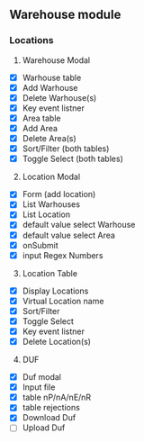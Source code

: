 ## Warehouse module
### Locations
1) Warehouse Modal
- [X] Warhouse table
- [X] Add Warhouse
- [X] Delete Warhouse(s)
- [X] Key event listner
- [X] Area table
- [X] Add Area
- [X] Delete Area(s)
- [X] Sort/Filter (both tables)
- [X] Toggle Select (both tables)
2) Location Modal
- [X] Form (add location)
- [X] List Warhouses
- [X] List Location
- [X] default value select Warhouse
- [X] default value select Area
- [X] onSubmit
- [X] input Regex Numbers
3) Location Table
- [X] Display Locations
- [X] Virtual Location name
- [X] Sort/Filter
- [X] Toggle Select
- [X] Key event listner
- [X] Delete Location(s)
4) DUF 
- [X] Duf modal
- [X] Input file
- [X] table nP/nA/nE/nR
- [X] table rejections
- [X] Download Duf
- [ ] Upload Duf